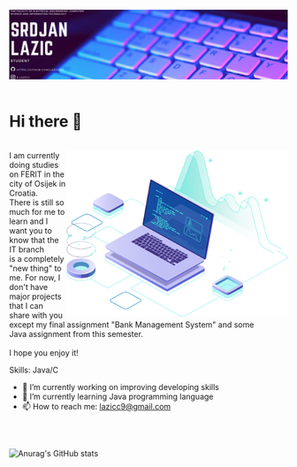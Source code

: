 ![](https://github.com/Lazic997/Lazic997/blob/main/Lazic997.png)
<br>
<br>
# Hi there 👋
<br>

<img src="https://github.com/Lazic997/Lazic997/blob/main/pc.png" align="right" width="400" height="300"> 
I am currently doing studies on FERIT in the city of Osijek in Croatia.<br>
There is still so much for me to learn and I want you to know that the IT branch<br> is
a completely "new thing" to me. For now, I don't have major projects that I can <br>share with
you except my final assignment "Bank Management System" and some <br>Java assignment from this semester.<br><br>
I hope you enjoy it!




Skills: Java/C

- 🔭 I’m currently working on improving developing skills 
- 🌱 I’m currently learning Java programming language 
- 📫 How to reach me: lazicc9@gmail.com 
    
<br>
<br>

![Anurag's GitHub stats](https://github-readme-stats.vercel.app/api?username=Lazic997&show_icons=true&theme=dracula)
  

